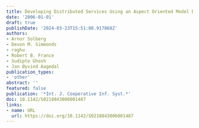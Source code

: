 ```yaml
---
title: Developing Distributed Services Using an Aspect Oriented Model Driven Framework
date: '2006-01-01'
draft: true
publishDate: '2024-03-23T15:51:08.917868Z'
authors:
- Arnor Solberg
- Devon M. Simmonds
- raghu
- Robert B. France
- Sudipto Ghosh
- Jan Øyvind Aagedal
publication_types:
- 'other'
abstract: ''
featured: false
publication: '*Int. J. Cooperative Inf. Syst.*'
doi: 10.1142/S0218843006001487
links:
- name: URL
  url: https://doi.org/10.1142/S0218843006001487
---
```


